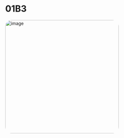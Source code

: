 # 01B3

<img src="https://github.com/user-attachments/assets/2c2835bc-2251-41cd-9a8e-708436b1ccfd" 
     alt="image" 
     width="360" 
     height="360" 
     style="border-radius: 20px;" />
